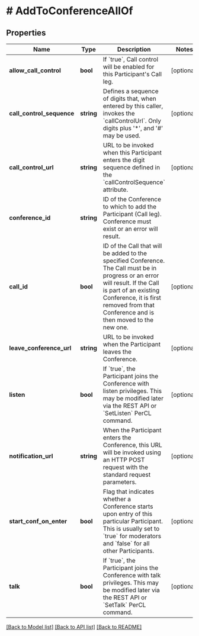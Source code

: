 # # AddToConferenceAllOf

## Properties

Name | Type | Description | Notes
------------ | ------------- | ------------- | -------------
**allow_call_control** | **bool** | If &#x60;true&#x60;, Call control will be enabled for this Participant&#39;s Call leg. | [optional]
**call_control_sequence** | **string** | Defines a sequence of digits that, when entered by this caller, invokes the &#x60;callControlUrl&#x60;. Only digits plus &#39;*&#39;, and &#39;#&#39; may be used. | [optional]
**call_control_url** | **string** | URL to be invoked when this Participant enters the digit sequence defined in the &#x60;callControlSequence&#x60; attribute. | [optional]
**conference_id** | **string** | ID of the Conference to which to add the Participant (Call leg). Conference must exist or an error will result. |
**call_id** | **bool** | ID of the Call that will be added to the specified Conference. The Call must be in progress or an error will result. If the Call is part of an existing Conference, it is first removed from that Conference and is then moved to the new one. | [optional]
**leave_conference_url** | **string** | URL to be invoked when the Participant leaves the Conference. | [optional]
**listen** | **bool** | If &#x60;true&#x60;, the Participant joins the Conference with listen privileges. This may be modified later via the REST API or &#x60;SetListen&#x60; PerCL command. | [optional]
**notification_url** | **string** | When the Participant enters the Conference, this URL will be invoked using an HTTP POST request with the standard request parameters. | [optional]
**start_conf_on_enter** | **bool** | Flag that indicates whether a Conference starts upon entry of this particular Participant. This is usually set to &#x60;true&#x60; for moderators and &#x60;false&#x60; for all other Participants. | [optional]
**talk** | **bool** | If &#x60;true&#x60;, the Participant joins the Conference with talk privileges. This may be modified later via the REST API or &#x60;SetTalk&#x60; PerCL command. | [optional]

[[Back to Model list]](../../README.md#models) [[Back to API list]](../../README.md#endpoints) [[Back to README]](../../README.md)
